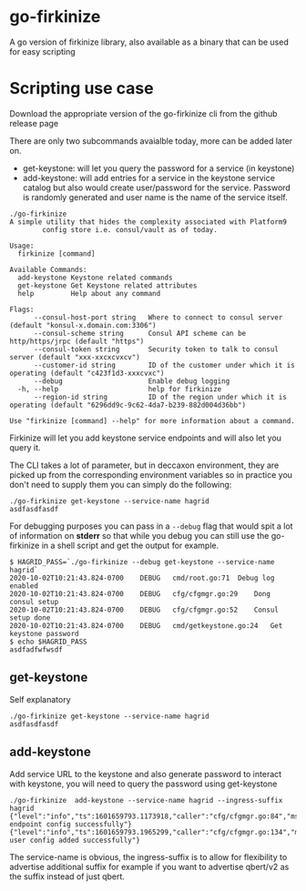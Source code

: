 # go-firkinize
A go version of firkinize library, also available as a binary that can be used for easy scripting

# Scripting use case
Download the appropriate version of the go-firkinize cli from the github release page

There are only two subcommands avaialble today, more can be added later on.

* get-keystone: will let you query the password for a service (in keystone)
* add-keystone: will add entries for a service in the keystone service catalog but also would create user/password for the service. Password is randomly generated and user name is the name of the service itself.

```
./go-firkinize
A simple utility that hides the complexity associated with Platform9
		config store i.e. consul/vault as of today.

Usage:
  firkinize [command]

Available Commands:
  add-keystone Keystone related commands
  get-keystone Get Keystone related attributes
  help         Help about any command

Flags:
      --consul-host-port string   Where to connect to consul server (default "konsul-x.domain.com:3306")
      --consul-scheme string      Consul API scheme can be http/https/jrpc (default "https")
      --consul-token string       Security token to talk to consul server (default "xxx-xxcxcvxcv")
      --customer-id string        ID of the customer under which it is operating (default "c423f1d3-xxxcvxc")
      --debug                     Enable debug logging
  -h, --help                      help for firkinize
      --region-id string          ID of the region under which it is operating (default "6296dd9c-9c62-4da7-b239-882d004d36bb")

Use "firkinize [command] --help" for more information about a command.
```

Firkinize will let you add keystone service endpoints and will also let you query it.

The CLI takes a lot of parameter, but in deccaxon environment, they are picked up from the corresponding environment variables so in practice you don't need to supply them you can simply do the following:

```
./go-firkinize get-keystone --service-name hagrid
asdfasdfasdf
```

For debugging purposes you can pass in a ``` --debug ``` flag that would spit a lot of information on __stderr__ so that while you debug you can still use the go-firkinize in a shell script and get the output for example.
```
$ HAGRID_PASS=`./go-firkinize --debug get-keystone --service-name hagrid`
2020-10-02T10:21:43.824-0700	DEBUG	cmd/root.go:71	Debug log enabled
2020-10-02T10:21:43.824-0700	DEBUG	cfg/cfgmgr.go:29	Dong consul setup
2020-10-02T10:21:43.824-0700	DEBUG	cfg/cfgmgr.go:52	Consul setup done
2020-10-02T10:21:43.824-0700	DEBUG	cmd/getkeystone.go:24	Get keystone password
$ echo $HAGRID_PASS
asdfadfwfwsdf
```

## get-keystone

Self explanatory

```
./go-firkinize get-keystone --service-name hagrid
asdfasdfasdf
```


## add-keystone

Add service URL to the keystone and also generate password to interact with keystone, you will need to query the password using get-keystone

```
./go-firkinize  add-keystone --service-name hagrid --ingress-suffix hagrid
{"level":"info","ts":1601659793.1173918,"caller":"cfg/cfgmgr.go:84","msg":"service endpoint config successfully"}
{"level":"info","ts":1601659793.1965299,"caller":"cfg/cfgmgr.go:134","msg":"Keystone user config added successfully"}
```

The service-name is obvious, the ingress-suffix is to allow for flexibility to advertise additional suffix for example if you want to advertise qbert/v2 as the suffix instead of just qbert.
